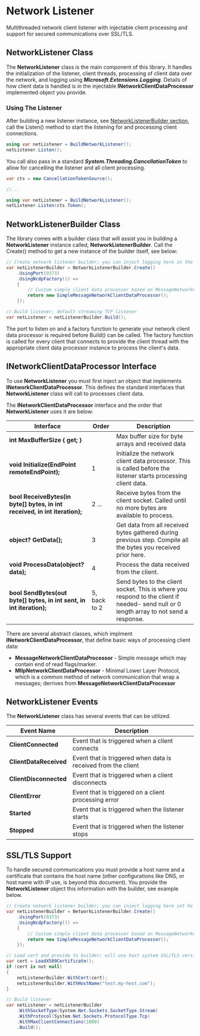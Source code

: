 # Network Listener

Multithreaded network client listener with injectable client processing and support for secured communications over SSL/TLS.

## NetworkListener Class

The **NetworkListener** class is the main component of this library. It handles the initialization of the listener, client threads, processing of client data over the network, and logging using ***Microsoft.Extensions.Logging***. Details of how client data is handled is in the injectable **INetworkClientDataProcessor** implemented object you provide.

### Using The Listener

After building a new listener instance, see [NetworkListenerBuilder section](#networklistenerbuilder-class), call the Listen() method to start the listening for and processing client connections.

```c#
using var netListener = BuildNetworkListener();
netListener.Listen();
```

You call also pass in a standard ***System.Threading.CancellationToken*** to allow for cancelling the listener and all client processing.

```c#
var cts = new CancellationTokenSource();

//...

using var netListener = BuildNetworkListener();
netListener.Listen(cts.Token);
```

## NetworkListenerBuilder Class

The library comes with a builder class that will assist you in building a **NetworkListener** instance called, **NetworkListenerBuilder**. Call the Create() method to get a new instance of the builder itself, see below:

```c#
// Create network listener builder; you can inject logging here in the Create() static method
var netListenerBuilder = NetworkListenerBuilder.Create()
    .UsingPort(9373)
    .UsingNcdpFactory(() =>
    {
        // Custom simple client data processor based on MessageNetworkClientDataProcessor
        return new SimpleMessageNetworkClientDataProcessor();
    });

// Build listener; default streaming TCP listener 
var netListener = netListenerBuilder.Build();
```

The port to listen on and a factory function to generate your network client data processor is required before Build() can be called. The factory function is called for every client that connects to provide the client thread with the appropriate client data processor instance to process the client's data.

## INetworkClientDataProcessor Interface

To use **NetworkListener** you must first inject an object that implements **INetworkClientDataProcessor**. This defines the standard interfaces that **NetworkListener** class will call to processes client data.

The **INetworkClientDataProcessor** interface and the order that **NetworkListener** uses it are below:

| Interface | Order | Description |
|-|-|-|
| **int MaxBufferSize { get; }** |  | Max buffer size for byte arrays and received data |
| **void Initialize(EndPoint remoteEndPoint);** | 1 | Initialize the network client data processor. This is called before the listener starts processing client data. |
| **bool ReceiveBytes(in byte[] bytes, in int received, in int iteration);** | 2 ... | Receive bytes from the client socket. Called until no more bytes are available to process. |
| **object? GetData();** | 3 | Get data from all received bytes gathered during previous step. Compile all the bytes you received prior here. |
| **void ProcessData(object? data);** | 4 | Process the data received from the client. |
| **bool SendBytes(out byte[] bytes, in int sent, in int iteration);** | 5, back to 2 | Send bytes to the client socket. This is where you respond to the client if needed- send null or 0 length array to not send a response. |

There are several abstract classes, which implment **INetworkClientDataProcessor**, that define basic ways of processing client data:

- **MessageNetworkClientDataProcessor** - Simple message which may contain end of read flags/marker.
- **MllpNetworkClientDataProcessor** - Minimal Lower Layer Protocol, which is a common method of network communication that wrap a messages; derrives from **MessageNetworkClientDataProcessor**

## NetworkListener Events

The **NetworkListener** class has several events that can be utilized.

| Event Name | Description |
|-|-|
| **ClientConnected** | Event that is triggered when a client connects |
| **ClientDataReceived** | Event that is triggered when data is received from the client |
| **ClientDisconnected** | Event that is triggered when a client disconnects |
| **ClientError** | Event that is triggered on a client processing error |
| **Started** | Event that is triggered when the listener starts |
| **Stopped** | Event that is triggered when the listener stops |

## SSL/TLS Support

To handle secured communications you must provide a host name and a certificate that contains the host name (other configurations like DNS, or host name with IP use, is beyond this document). You provide the **NetworkListener** object this information with the builder, see example below.

```c#
// Create network listener builder; you can inject logging here int he Create() static method
var netListenerBuilder = NetworkListenerBuilder.Create()
    .UsingPort(9373)
    .UsingNcdpFactory(() =>
    {
        // Custom simple client data processor based on MessageNetworkClientDataProcessor
        return new SimpleMessageNetworkClientDataProcessor();
    });

// Load cert and provide to builder; will use host system SSL/TLS versions and cyphers
var cert = LoadX509Certificate();
if (cert is not null)
{
    netListenerBuilder.WithCert(cert);
    netListenerBuilder.WithHostName("test.my-host.com");
}

// Build listener
var netListener = netListenerBuilder
    .WithSocketType(System.Net.Sockets.SocketType.Stream)
    .WithProtocol(System.Net.Sockets.ProtocolType.Tcp)
    .WithMaxClientConnections(1000)
    .Build();
```
